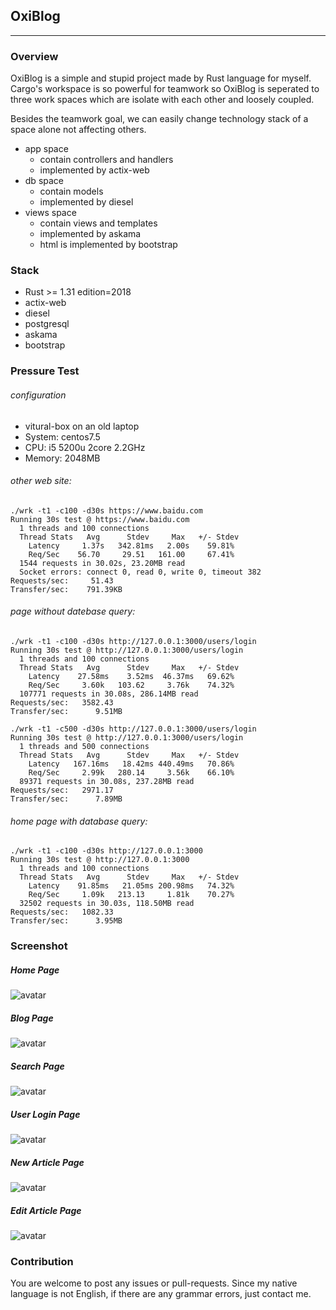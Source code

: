 ## OxiBlog
---
### Overview

OxiBlog is a simple and stupid project made by Rust language for myself. Cargo's workspace is so powerful for teamwork so OxiBlog is seperated to three work spaces which are isolate with each other and loosely coupled.

Besides the teamwork goal, we can easily change technology stack of a space alone not affecting others.
    
- app space
    - contain controllers and handlers
    - implemented by actix-web
- db space
    - contain models
    - implemented by diesel
- views space
    - contain views and templates
    - implemented by askama
    - html is implemented by bootstrap

### Stack
- Rust >= 1.31 edition=2018
- actix-web
- diesel
- postgresql
- askama
- bootstrap

### Pressure Test

###### configuration
- vitural-box on an old laptop
- System: centos7.5
- CPU: i5 5200u 2core 2.2GHz
- Memory: 2048MB

###### other web site:
```shell
./wrk -t1 -c100 -d30s https://www.baidu.com
Running 30s test @ https://www.baidu.com
  1 threads and 100 connections
  Thread Stats   Avg      Stdev     Max   +/- Stdev
    Latency     1.37s   342.81ms   2.00s    59.81%
    Req/Sec    56.70     29.51   161.00     67.41%
  1544 requests in 30.02s, 23.20MB read
  Socket errors: connect 0, read 0, write 0, timeout 382
Requests/sec:     51.43
Transfer/sec:    791.39KB
```
###### page without datebase query:
```shell
./wrk -t1 -c100 -d30s http://127.0.0.1:3000/users/login
Running 30s test @ http://127.0.0.1:3000/users/login
  1 threads and 100 connections
  Thread Stats   Avg      Stdev     Max   +/- Stdev
    Latency    27.58ms    3.52ms  46.37ms   69.62%
    Req/Sec     3.60k   103.62     3.76k    74.32%
  107771 requests in 30.08s, 286.14MB read
Requests/sec:   3582.43
Transfer/sec:      9.51MB
```
```shell
./wrk -t1 -c500 -d30s http://127.0.0.1:3000/users/login
Running 30s test @ http://127.0.0.1:3000/users/login
  1 threads and 500 connections
  Thread Stats   Avg      Stdev     Max   +/- Stdev
    Latency   167.16ms   18.42ms 440.49ms   70.86%
    Req/Sec     2.99k   280.14     3.56k    66.10%
  89371 requests in 30.08s, 237.28MB read
Requests/sec:   2971.17
Transfer/sec:      7.89MB
```
###### home page with database query:
```
./wrk -t1 -c100 -d30s http://127.0.0.1:3000
Running 30s test @ http://127.0.0.1:3000
  1 threads and 100 connections
  Thread Stats   Avg      Stdev     Max   +/- Stdev
    Latency    91.85ms   21.05ms 200.98ms   74.32%
    Req/Sec     1.09k   213.13     1.81k    70.27%
  32502 requests in 30.03s, 118.50MB read
Requests/sec:   1082.33
Transfer/sec:      3.95MB
```

### Screenshot
##### Home Page
![avatar](./README/20181211173254.png)
##### Blog Page
![avatar](./README/20181211173256.png)
##### Search Page
![avatar](./README/20181211173227.png)
##### User Login Page
![avatar](./README/20181211173651.png)
##### New Article Page
![avatar](./README/20181211173655.png)
##### Edit Article Page
![avatar](./README/20181211173665.png)


### Contribution
You are welcome to post any issues or pull-requests. Since my native language is not English, if there are any grammar errors, just contact me.
